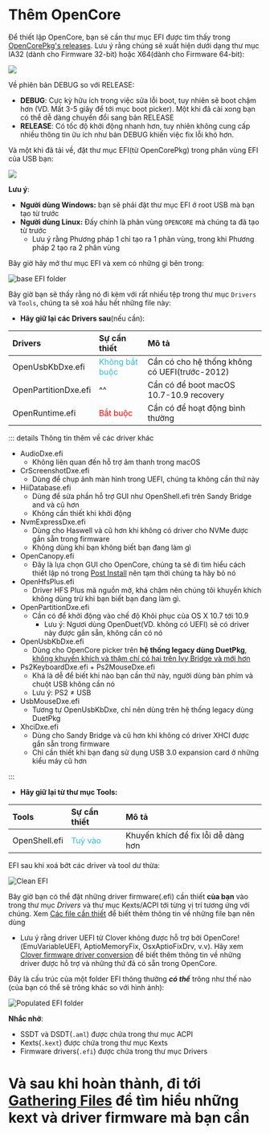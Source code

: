 # Thêm OpenCore

Để thiết lập OpenCore, bạn sẽ cần thư mục EFI được tìm thấy trong [OpenCorePkg's releases](https://github.com/acidanthera/OpenCorePkg/releases/). Lưu ý rằng chúng sẽ xuất hiện dưới dạng thư mục IA32 (dành cho Firmware 32-bit) hoặc X64(dành cho Firmware 64-bit):

![](../images/installer-guide/opencore-efi-md/ia32-x64.png)

Về phiên bản DEBUG so với RELEASE:

* **DEBUG**: Cực kỳ hữu ích trong việc sửa lỗi boot, tuy nhiên sẽ boot chậm hơn (VD. Mất 3-5 giây để tới mục boot picker). Một khi đã cài xong bạn có thể dễ dàng chuyển đổi sang bản RELEASE
* **RELEASE**: Có tốc độ khởi động nhanh hơn, tuy nhiên không cung cấp nhiều thông tin ữu ích như bản DEBUG khiến việc fix lỗi khó hơn.

Và một khi đã tải về, đặt thư mục EFI(từ OpenCorePkg) trong phân vùng EFI của USB bạn:

![](../images/installer-guide/opencore-efi-md/efi-moved.png)

**Lưu ý**:

* **Người dùng Windows:** bạn sẽ phải đặt thư mục EFI ở root USB mà bạn tạo từ trước
* **Người dùng Linux:** Đấy chính là phân vùng `OPENCORE` mà chúng ta đã tạo từ trước
  * Lưu ý rằng Phương pháp 1 chỉ tạo ra 1 phân vùng, trong khi Phương pháp 2 tạo ra 2 phân vùng

Bây giờ hãy mở thư mục EFI và xem có những gì bên trong:

![base EFI folder](../images/installer-guide/opencore-efi-md/base-efi.png)

Bây giờ bạn sẽ thấy rằng nó đi kèm với rất nhiều tệp trong thư mục `Drivers` và `Tools`, chúng ta sẽ xoá hầu hết những file này:

* **Hãy giữ lại các Drivers sau**(nếu cần):

| Drivers | Sự cần thiết | Mô tả |
| :--- | :--- | :--- |
| OpenUsbKbDxe.efi | <span style="color:#30BCD5"> Không bắt buộc </span> | Cần có cho hệ thống không có UEFI(trước-2012) |
| OpenPartitionDxe.efi | ^^ | Cần có để boot macOS 10.7-10.9 recovery |
| OpenRuntime.efi | <span style="color:red"> Bắt buộc </span> | Cần có để hoạt động bình thường |

::: details Thông tin thêm về các driver khác

* AudioDxe.efi
  * Không liên quan đến hỗ trợ âm thanh trong macOS
* CrScreenshotDxe.efi
  * Dùng để chụp ảnh màn hình trong UEFI, chúng ta không cần thứ này
* HiiDatabase.efi
  * Dùng để sửa phần hỗ trợ GUI như OpenShell.efi trên Sandy Bridge and và cũ hơn
  * Không cần thiết khi khởi động
* NvmExpressDxe.efi
  * Dùng cho Haswell và cũ hơn khi không có driver cho NVMe được gắn sẵn trong firmware
  * Không dùng khi bạn không biết bạn đang làm gì
* OpenCanopy.efi
  * Đây là lựa chọn GUI cho OpenCore, chúng ta sẽ đi tìm hiểu cách thiết lập nó trong [Post Install](https://viopencore.github.io/OpenCore-Post-Install/cosmetic/gui.html) nên tạm thời chúng ta hãy bỏ nó
* OpenHfsPlus.efi
  * Driver HFS Plus mã nguồn mở, khá chậm nên chúng tôi khuyến khích không dùng trừ khi bạn biết bạn đang làm gì.
* OpenPartitionDxe.efi
  * Cần có để khởi động vào chế độ Khôi phục của OS X 10.7 tới 10.9
    * Lưu ý: Ngươi dùng OpenDuet(VD. không có UEFI) sẽ có driver này được gắn sẵn, không cần có nó
* OpenUsbKbDxe.efi
  * Dùng cho OpenCore picker trên **hệ thống legacy dùng DuetPkg**, [không khuyến khích và thậm chí có hại trên Ivy Bridge và mới hơn](https://applelife.ru/threads/opencore-obsuzhdenie-i-ustanovka.2944066/page-176#post-856653)
* Ps2KeyboardDxe.efi + Ps2MouseDxe.efi
  * Khá là dễ để biết khi nào bạn cần thứ này, người dùng bàn phím và chuột USB không cần nó
  * Lưu ý: PS2 ≠ USB
* UsbMouseDxe.efi
  * Tương tự OpenUsbKbDxe, chỉ nên dùng trên hệ thống legacy dùng DuetPkg
* XhciDxe.efi
  * Dùng cho Sandy Bridge và cũ hơn khi không có driver XHCI được gắn sẵn trong firmware
  * Chỉ cần thiết khi bạn đang sử dụng USB 3.0 expansion card ở những kiểu máy cũ hơn

:::

* **Hãy giữ lại từ thư mục Tools:**

| Tools | Sự cần thiết | Mô tả |
| :--- | :--- | :--- |
| OpenShell.efi | <span style="color:#30BCD5"> Tuỳ vào </span> | Khuyến khích để fix lỗi dễ dàng hơn |

EFI sau khi xoá bớt các driver và tool dư thừa:

![Clean EFI](../images/installer-guide/opencore-efi-md/clean-efi.png)

Bây giờ bạn có thể đặt những driver firmware(.efi) cần thiết **của bạn** vào trong thư mục _Drivers_ và thư mục Kexts/ACPI tới từng vị trí tương ứng với chúng. Xem [Các file cần thiết](../ktext.md) để biết thêm thông tin về những file bạn nên dùng

* Lưu ý rằng driver UEFI từ Clover không được hỗ trợ bởi OpenCore!(EmuVariableUEFI, AptioMemoryFix, OsxAptioFixDrv, v.v). Hãy xem [Clover firmware driver conversion](https://github.com/dortania/OpenCore-Install-Guide/blob/master/clover-conversion/clover-efi.md) để biết thêm thông tin về những driver được hỗ trợ và những thứ đã có sẵn trong OpenCore.

Đây là cấu trúc của một folder EFI thông thường ***có thể*** trông như thế nào (của bạn có thể sẽ trông khác so với hình ảnh):

![Populated EFI folder](../images/installer-guide/opencore-efi-md/populated-efi.png)

**Nhắc nhở**:

* SSDT và DSDT(`.aml`) được chứa trong thư mục ACPI
* Kexts(`.kext`) được chứa trong thư mục Kexts
* Firmware drivers(`.efi`) được chứa trong thư mục Drivers

# Và sau khi hoàn thành, đi tới [Gathering Files](../ktext.md) để tìm hiểu những kext và driver firmware mà bạn cần
